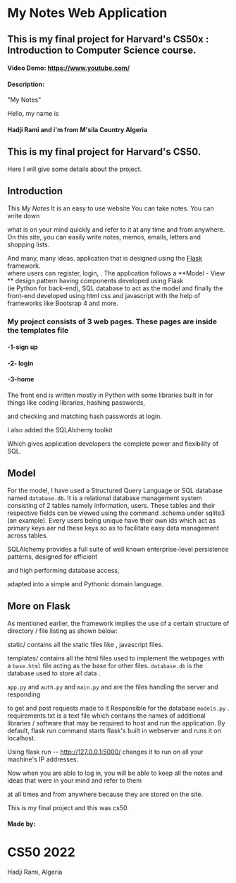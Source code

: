 # My Notes Web Application

## This is my final project for Harvard's CS50x : Introduction to Computer Science course.

#### Video Demo:   https://www.youtube.com/
#### Description:
 "My Notes"

Hello, my name is 
 
 #### Hadji Rami  and i'm from M'sila Country Algeria

## This is my final project for Harvard's CS50.
 
Here I will give some details about the project. 
## Introduction
  This *My Notes*  It is an easy to use website You can take notes. You can write down
  
  what is on your mind quickly and refer to it at any 
 time 
and from anywhere. 
On this site, you can easily write notes, memos, emails, letters and shopping lists.

And many, many ideas.
 application that is designed using the [Flask](https://flask.palletsprojects.com/en/) framework.  
where users can register, login, . 
The application follows a **Model - View ** design pattern having components developed using Flask  
(ie Python for back-end), SQL database to act as the model and finally the front-end developed
using html css and javascript with the help of frameworks like Bootsrap 4 and more.

### My project consists of 3 web pages. These pages are inside the templates file
 
#### -1-sign up
 
#### -2- login
 
#### -3-home

The front end is written mostly in Python with some libraries built in for things like coding libraries, hashing passwords, 
 
 and checking and matching hash passwords at login.

I also added the SQLAlchemy toolkit
 
Which gives application developers the complete power and flexibility of SQL.
 
## Model
For the model, I have used a Structured Query Language or SQL database named ```database.db```. 
It is a relational database management system consisting of 2
tables namely
 information, users. 
These tables and their respective fields can be viewed using the command .schema under sqlite3 (an example). 
Every users being unique have their own ids which act as primary keys aer nd these keys 
so as to facilitate easy data management across tables.
 
SQLAlchemy provides a full suite of well known enterprise-level persistence patterns, designed for efficient
 
 and high performing database access, 
 
 adapted into a simple and Pythonic domain language.
 
 ## More on Flask
As mentioned earlier, the framework implies the use of a certain structure of directory / file listing as shown below:

static/ contains all the static files like , javascript files.

templates/ 
contains all the html files used to implement the webpages with a ```base.html```  file acting as the base for other files.
```database.db``` is the database used to store all data .

```app.py``` and ```auth.py``` and  ```main.py``` and are the files handling the server and responding 
 
 to get and post requests made to it 
Responsible for the database
```models.py``` .
requirements.txt is a text file which contains the names of additional libraries / software that may be required to host and run the application.
By default, flask run command starts flask's built in webserver and runs it on localhost. 
 
 Using flask run -- http://127.0.0.1:5000/ changes it to run on all your machine's IP addresses.
 
Now when you are able to log in, you will be able to keep all the notes and ideas that were in your mind and refer to them 
 
 at all times and from anywhere because they are stored on the site.

This is my final project and this was cs50.

  #### Made by:
  # CS50 2022
  Hadji Rami, Algeria
  
